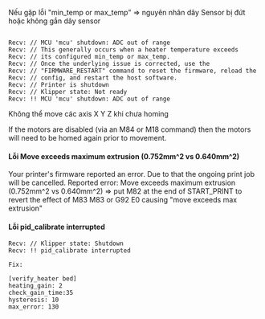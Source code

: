 Nếu gặp lỗi "min_temp or max_temp" => nguyên nhân dây Sensor bị đứt hoặc không gắn dây sensor

```wrap 

Recv: // MCU 'mcu' shutdown: ADC out of range
Recv: // This generally occurs when a heater temperature exceeds
Recv: // its configured min_temp or max_temp.
Recv: // Once the underlying issue is corrected, use the
Recv: // "FIRMWARE_RESTART" command to reset the firmware, reload the
Recv: // config, and restart the host software.
Recv: // Printer is shutdown
Recv: // Klipper state: Not ready
Recv: !! MCU 'mcu' shutdown: ADC out of range

```

Không thể move các axis X Y Z khi chưa homing

If the motors are disabled (via an M84 or M18 command) then the motors will need to be homed again prior to movement.

#### Lỗi Move exceeds maximum extrusion (0.752mm^2 vs 0.640mm^2)
Your printer's firmware reported an error. Due to that the ongoing print job will be cancelled. Reported error: Move exceeds maximum extrusion (0.752mm^2 vs 0.640mm^2)
=> put M82 at the end of START_PRINT to revert the effect of M83
M83 or G92 E0 causing "move exceeds max extrusion"


#### Lỗi  pid_calibrate interrupted

```wrap
Recv: // Klipper state: Shutdown
Recv: !! pid_calibrate interrupted

Fix: 

[verify_heater bed]  
heating_gain: 2 
check_gain_time:35  
hysteresis: 10  
max_error: 130 
```
